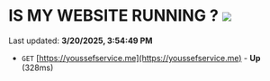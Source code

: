 # IS MY WEBSITE RUNNING ? [![](https://img.shields.io/static/v1?label=Sponsor&message=%E2%9D%A4&logo=GitHub&color=%23fe8e86)](https://github.com/sponsors/Youssef-Lehmam)

Last updated: **3/20/2025, 3:54:49 PM**

- `GET` [https://youssefservice.me](https://youssefservice.me) - **Up** (328ms)
